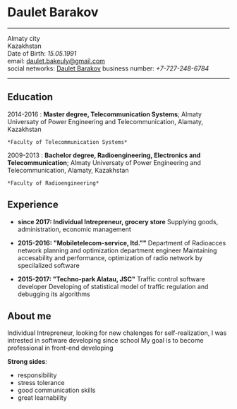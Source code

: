 Daulet Barakov
============


-----------------------------------------------

Almaty city                               
Kazakhstan  
Date of Birth: *15.05.1991*  
email: [daulet.bakeuly@gmail.com](daulet.bakeuly@gmail.com)  
social networks: [Daulet Barakov](https://vk.com/dake_bakeuly91 "VK") 
business number: *+7-727-248-6784*

----------------------------------------------


Education
---------

2014-2016
:   **Master degree, Telecommunication Systems**; Almaty Universaty of Power Engineering and Telecommunication, Alamaty, Kazakhstan

    *Faculty of Telecommunication Systems*

2009-2013
:   **Bachelor degree, Radioengineering, Electronics and Telecommunication**; Almaty Universaty of Power Engineering and Telecommunication, Alamaty, Kazakhstan

    *Faculty of Radioengineering*


Experience
----------

*  **since 2017: Individual Intrepreneur, grocery store** 
Supplying goods, administration, economic management


* **2015-2016: "Mobiletelecom-service, ltd.""**
Department of Radioacces network planning and optimization department engineer
Maintaining accesability and performance, optimization of radio network by specilalized software

* **2015-2017: "Techno-park Alatau, JSC"**
Traffic control software developer
Developing of statistical model of traffic regulation and debugging its algorithms


## About me

Individual Intrepreneur, looking for new chalenges for self-realization, 
I was intrested in software developing since school
My goal is to become professional in front-end developing

**Strong sides**: 
* responsibility
* stress tolerance
* good communication skills
* great learnability